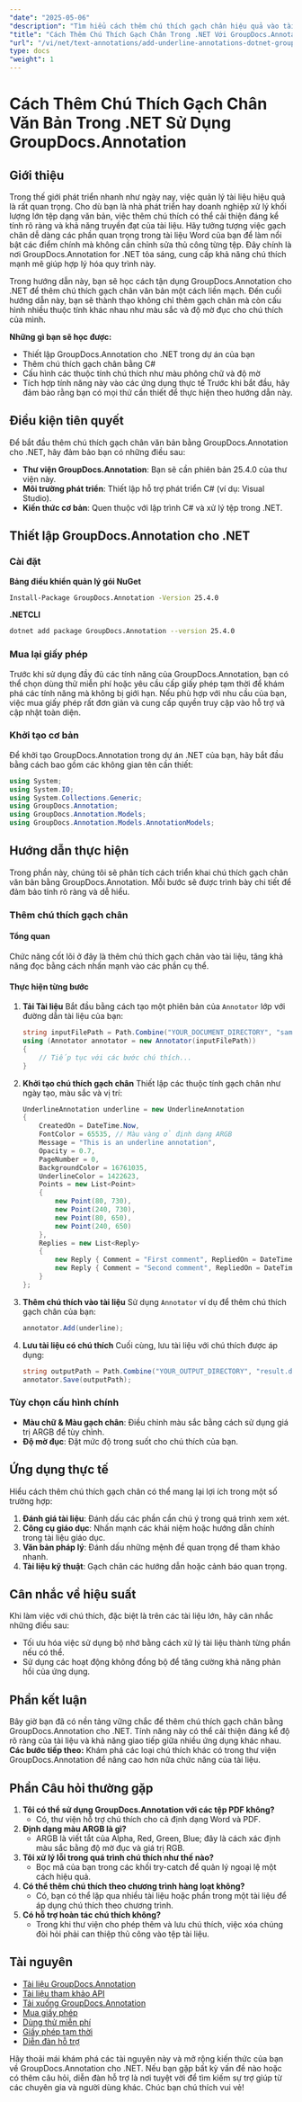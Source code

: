 ```yaml
---
"date": "2025-05-06"
"description": "Tìm hiểu cách thêm chú thích gạch chân hiệu quả vào tài liệu của bạn bằng GroupDocs.Annotation cho .NET. Tăng cường tính rõ ràng và giao tiếp của tài liệu một cách dễ dàng."
"title": "Cách Thêm Chú Thích Gạch Chân Trong .NET Với GroupDocs.Annotation"
"url": "/vi/net/text-annotations/add-underline-annotations-dotnet-groupdocs/"
type: docs
"weight": 1
---
```


# Cách Thêm Chú Thích Gạch Chân Văn Bản Trong .NET Sử Dụng GroupDocs.Annotation
## Giới thiệu
Trong thế giới phát triển nhanh như ngày nay, việc quản lý tài liệu hiệu quả là rất quan trọng. Cho dù bạn là nhà phát triển hay doanh nghiệp xử lý khối lượng lớn tệp dạng văn bản, việc thêm chú thích có thể cải thiện đáng kể tính rõ ràng và khả năng truyền đạt của tài liệu. Hãy tưởng tượng việc gạch chân dễ dàng các phần quan trọng trong tài liệu Word của bạn để làm nổi bật các điểm chính mà không cần chỉnh sửa thủ công từng tệp. Đây chính là nơi GroupDocs.Annotation for .NET tỏa sáng, cung cấp khả năng chú thích mạnh mẽ giúp hợp lý hóa quy trình này.

Trong hướng dẫn này, bạn sẽ học cách tận dụng GroupDocs.Annotation cho .NET để thêm chú thích gạch chân văn bản một cách liền mạch. Đến cuối hướng dẫn này, bạn sẽ thành thạo không chỉ thêm gạch chân mà còn cấu hình nhiều thuộc tính khác nhau như màu sắc và độ mờ đục cho chú thích của mình.

**Những gì bạn sẽ học được:**
- Thiết lập GroupDocs.Annotation cho .NET trong dự án của bạn
- Thêm chú thích gạch chân bằng C#
- Cấu hình các thuộc tính chú thích như màu phông chữ và độ mờ
- Tích hợp tính năng này vào các ứng dụng thực tế
Trước khi bắt đầu, hãy đảm bảo rằng bạn có mọi thứ cần thiết để thực hiện theo hướng dẫn này.
## Điều kiện tiên quyết
Để bắt đầu thêm chú thích gạch chân văn bản bằng GroupDocs.Annotation cho .NET, hãy đảm bảo bạn có những điều sau:
- **Thư viện GroupDocs.Annotation**: Bạn sẽ cần phiên bản 25.4.0 của thư viện này.
- **Môi trường phát triển**: Thiết lập hỗ trợ phát triển C# (ví dụ: Visual Studio).
- **Kiến thức cơ bản**: Quen thuộc với lập trình C# và xử lý tệp trong .NET.
## Thiết lập GroupDocs.Annotation cho .NET
### Cài đặt
**Bảng điều khiển quản lý gói NuGet**
```bash
Install-Package GroupDocs.Annotation -Version 25.4.0
```
**.NETCLI**
```bash
dotnet add package GroupDocs.Annotation --version 25.4.0
```
### Mua lại giấy phép
Trước khi sử dụng đầy đủ các tính năng của GroupDocs.Annotation, bạn có thể chọn dùng thử miễn phí hoặc yêu cầu cấp giấy phép tạm thời để khám phá các tính năng mà không bị giới hạn. Nếu phù hợp với nhu cầu của bạn, việc mua giấy phép rất đơn giản và cung cấp quyền truy cập vào hỗ trợ và cập nhật toàn diện.
### Khởi tạo cơ bản
Để khởi tạo GroupDocs.Annotation trong dự án .NET của bạn, hãy bắt đầu bằng cách bao gồm các không gian tên cần thiết:
```csharp
using System;
using System.IO;
using System.Collections.Generic;
using GroupDocs.Annotation;
using GroupDocs.Annotation.Models;
using GroupDocs.Annotation.Models.AnnotationModels;
```
## Hướng dẫn thực hiện
Trong phần này, chúng tôi sẽ phân tích cách triển khai chú thích gạch chân văn bản bằng GroupDocs.Annotation. Mỗi bước sẽ được trình bày chi tiết để đảm bảo tính rõ ràng và dễ hiểu.
### Thêm chú thích gạch chân
#### Tổng quan
Chức năng cốt lõi ở đây là thêm chú thích gạch chân vào tài liệu, tăng khả năng đọc bằng cách nhấn mạnh vào các phần cụ thể.
#### Thực hiện từng bước
1. **Tải Tài liệu**
   Bắt đầu bằng cách tạo một phiên bản của `Annotator` lớp với đường dẫn tài liệu của bạn:
   ```csharp
   string inputFilePath = Path.Combine("YOUR_DOCUMENT_DIRECTORY", "sample.docx");
   using (Annotator annotator = new Annotator(inputFilePath))
   {
       // Tiếp tục với các bước chú thích...
   }
   ```
2. **Khởi tạo chú thích gạch chân**
   Thiết lập các thuộc tính gạch chân như ngày tạo, màu sắc và vị trí:
   ```csharp
   UnderlineAnnotation underline = new UnderlineAnnotation
   {
       CreatedOn = DateTime.Now,
       FontColor = 65535, // Màu vàng ở định dạng ARGB
       Message = "This is an underline annotation",
       Opacity = 0.7,
       PageNumber = 0,
       BackgroundColor = 16761035,
       UnderlineColor = 1422623, 
       Points = new List<Point>
       {
           new Point(80, 730),
           new Point(240, 730),
           new Point(80, 650),
           new Point(240, 650)
       },
       Replies = new List<Reply>
       {
           new Reply { Comment = "First comment", RepliedOn = DateTime.Now },
           new Reply { Comment = "Second comment", RepliedOn = DateTime.Now }
       }
   };
   ```
3. **Thêm chú thích vào tài liệu**
   Sử dụng `Annotator` ví dụ để thêm chú thích gạch chân của bạn:
   ```csharp
   annotator.Add(underline);
   ```
4. **Lưu tài liệu có chú thích**
   Cuối cùng, lưu tài liệu với chú thích được áp dụng:
   ```csharp
   string outputPath = Path.Combine("YOUR_OUTPUT_DIRECTORY", "result.docx");
   annotator.Save(outputPath);
   ```
### Tùy chọn cấu hình chính
- **Màu chữ & Màu gạch chân**: Điều chỉnh màu sắc bằng cách sử dụng giá trị ARGB để tùy chỉnh.
- **Độ mờ đục**: Đặt mức độ trong suốt cho chú thích của bạn.
## Ứng dụng thực tế
Hiểu cách thêm chú thích gạch chân có thể mang lại lợi ích trong một số trường hợp:
1. **Đánh giá tài liệu**: Đánh dấu các phần cần chú ý trong quá trình xem xét.
2. **Công cụ giáo dục**: Nhấn mạnh các khái niệm hoặc hướng dẫn chính trong tài liệu giáo dục.
3. **Văn bản pháp lý**: Đánh dấu những mệnh đề quan trọng để tham khảo nhanh.
4. **Tài liệu kỹ thuật**: Gạch chân các hướng dẫn hoặc cảnh báo quan trọng.
## Cân nhắc về hiệu suất
Khi làm việc với chú thích, đặc biệt là trên các tài liệu lớn, hãy cân nhắc những điều sau:
- Tối ưu hóa việc sử dụng bộ nhớ bằng cách xử lý tài liệu thành từng phần nếu có thể.
- Sử dụng các hoạt động không đồng bộ để tăng cường khả năng phản hồi của ứng dụng.
## Phần kết luận
Bây giờ bạn đã có nền tảng vững chắc để thêm chú thích gạch chân bằng GroupDocs.Annotation cho .NET. Tính năng này có thể cải thiện đáng kể độ rõ ràng của tài liệu và khả năng giao tiếp giữa nhiều ứng dụng khác nhau. 
**Các bước tiếp theo:**
Khám phá các loại chú thích khác có trong thư viện GroupDocs.Annotation để nâng cao hơn nữa chức năng của tài liệu.
## Phần Câu hỏi thường gặp
1. **Tôi có thể sử dụng GroupDocs.Annotation với các tệp PDF không?**
   - Có, thư viện hỗ trợ chú thích cho cả định dạng Word và PDF.
2. **Định dạng màu ARGB là gì?**
   - ARGB là viết tắt của Alpha, Red, Green, Blue; đây là cách xác định màu sắc bằng độ mờ đục và giá trị RGB.
3. **Tôi xử lý lỗi trong quá trình chú thích như thế nào?**
   - Bọc mã của bạn trong các khối try-catch để quản lý ngoại lệ một cách hiệu quả.
4. **Có thể thêm chú thích theo chương trình hàng loạt không?**
   - Có, bạn có thể lặp qua nhiều tài liệu hoặc phần trong một tài liệu để áp dụng chú thích theo chương trình.
5. **Có hỗ trợ hoàn tác chú thích không?**
   - Trong khi thư viện cho phép thêm và lưu chú thích, việc xóa chúng đòi hỏi phải can thiệp thủ công vào tệp tài liệu.
## Tài nguyên
- [Tài liệu GroupDocs.Annotation](https://docs.groupdocs.com/annotation/net/)
- [Tài liệu tham khảo API](https://reference.groupdocs.com/annotation/net/)
- [Tải xuống GroupDocs.Annotation](https://releases.groupdocs.com/annotation/net/)
- [Mua giấy phép](https://purchase.groupdocs.com/buy)
- [Dùng thử miễn phí](https://releases.groupdocs.com/annotation/net/)
- [Giấy phép tạm thời](https://purchase.groupdocs.com/temporary-license/)
- [Diễn đàn hỗ trợ](https://forum.groupdocs.com/c/annotation/) 

Hãy thoải mái khám phá các tài nguyên này và mở rộng kiến thức của bạn về GroupDocs.Annotation cho .NET. Nếu bạn gặp bất kỳ vấn đề nào hoặc có thêm câu hỏi, diễn đàn hỗ trợ là nơi tuyệt vời để tìm kiếm sự trợ giúp từ các chuyên gia và người dùng khác. Chúc bạn chú thích vui vẻ!